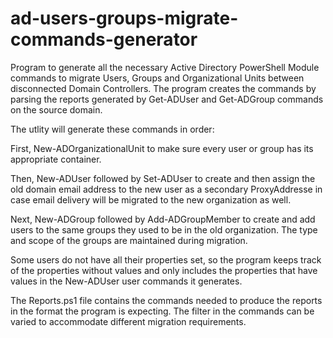 # ad-users-groups-migrate-commands-generator
Program to generate all the necessary Active Directory PowerShell Module commands to migrate Users, Groups and Organizational Units between disconnected Domain Controllers.  The program creates the commands by parsing the reports generated by Get-ADUser and Get-ADGroup commands on the source domain.

The utlity will generate these commands in order:

First, New-ADOrganizationalUnit to make sure every user or group has its appropriate container.

Then, New-ADUser followed by Set-ADUser to create and then assign the old domain email address to the new user as a secondary ProxyAddresse in case email delivery will be migrated to the new organization as well.

Next, New-ADGroup followed by Add-ADGroupMember to create and add users to the same groups they used to be in the old organization.  The type and scope of the groups are maintained during migration.

Some users do not have all their properties set, so the program keeps track of the properties without values and only includes the properties that have values in the New-ADUser user commands it generates.

The Reports.ps1 file contains the commands needed to produce the reports in the format the program is expecting.  The filter in the commands can be varied to accommodate different migration requirements.
